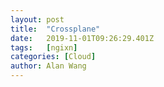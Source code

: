 ```yaml
---
layout: post
title:  "Crossplane"
date:   2019-11-01T09:26:29.401Z
tags:   [ngixn]
categories: [Cloud]
author: Alan Wang
---
```




